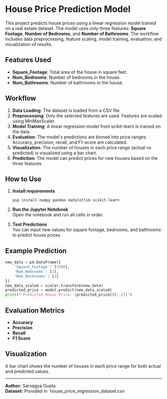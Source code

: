 # House Price Prediction Model

This project predicts house prices using a linear regression model trained on a real estate dataset. The model uses only three features: **Square Footage**, **Number of Bedrooms**, and **Number of Bathrooms**. The workflow includes data preprocessing, feature scaling, model training, evaluation, and visualization of results.

## Features Used

- **Square_Footage**: Total area of the house in square feet.
- **Num_Bedrooms**: Number of bedrooms in the house.
- **Num_Bathrooms**: Number of bathrooms in the house.

## Workflow

1. **Data Loading**: The dataset is loaded from a CSV file.
2. **Preprocessing**: Only the selected features are used. Features are scaled using MinMaxScaler.
3. **Model Training**: A linear regression model from scikit-learn is trained on the data.
4. **Evaluation**: The model's predictions are binned into price ranges. Accuracy, precision, recall, and F1-score are calculated.
5. **Visualization**: The number of houses in each price range (actual vs predicted) is visualized using a bar chart.
6. **Prediction**: The model can predict prices for new houses based on the three features.

## How to Use

1. **Install requirements**  
   ```
   pip install numpy pandas matplotlib scikit-learn
   ```

2. **Run the Jupyter Notebook**  
   Open the notebook and run all cells in order.

3. **Test Predictions**  
   You can input new values for square footage, bedrooms, and bathrooms to predict house prices.

## Example Prediction

```python
new_data = pd.DataFrame({
    'Square_Footage': [1500],
    'Num_Bedrooms': [3],
    'Num_Bathrooms': [2]
})
new_data_scaled = scaler.transform(new_data)
predicted_price = model.predict(new_data_scaled)
print(f"Predicted House Price: {predicted_price[0]:.2f}")
```

## Evaluation Metrics

- **Accuracy**
- **Precision**
- **Recall**
- **F1 Score**

## Visualization

A bar chart shows the number of houses in each price range for both actual and predicted values.

---

**Author:** Sarvagya Gupta  
**Dataset:** Provided in `house_price_regression_dataset.csv